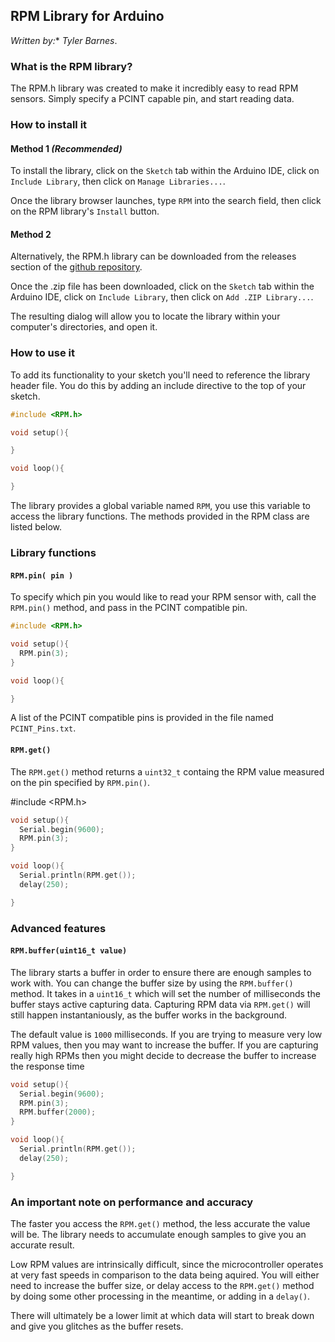 ## **RPM Library** for Arduino

**Written* by:** _Tyler Barnes_. 

### **What is the RPM library?**

The RPM.h library was created to make it incredibly easy to read RPM sensors. Simply specify a PCINT capable pin, and start reading data. 



### **How to install it**

#### **Method 1** _(Recommended)_
To install the library, click on the `Sketch` tab within the Arduino IDE, click on `Include Library`, then click on `Manage Libraries...`. 

Once the library browser launches, type `RPM` into the search field, then click on the RPM library's `Install` button. 

#### **Method 2**
Alternatively, the RPM.h library can be downloaded from the releases section of the [github repository](https://github.com/Tyler-Barnes/RPM). 

Once the .zip file has been downloaded, click on the `Sketch` tab within the Arduino IDE, click on `Include Library`, then click on `Add .ZIP Library...`. 

The resulting dialog will allow you to locate the library within your computer's directories, and open it. 


### **How to use it**
To add its functionality to your sketch you'll need to reference the library header file. You do this by adding an include directive to the top of your sketch.

```c++
#include <RPM.h>

void setup(){

}

void loop(){

}

```

The library provides a global variable named `RPM`, you use this variable to access the library functions. The methods provided in the RPM class are listed below.

### **Library functions**

#### **`RPM.pin( pin )`** 

To specify which pin you would like to read your RPM sensor with, call the `RPM.pin()` method, and pass in the PCINT compatible pin. 

```c++
#include <RPM.h>

void setup(){
  RPM.pin(3); 
}

void loop(){

}
```

A list of the PCINT compatible pins is provided in the file named `PCINT_Pins.txt`. 

#### **`RPM.get()`** 

The `RPM.get()` method returns a `uint32_t` containg the RPM value measured on the pin specified by `RPM.pin()`. 

#include <RPM.h>

```c++
void setup(){
  Serial.begin(9600); 
  RPM.pin(3); 
}

void loop(){
  Serial.println(RPM.get());
  delay(250); 

}
```

### **Advanced features**

#### **`RPM.buffer(uint16_t value)`** 

The library starts a buffer in order to ensure there are enough samples to work with. You can change the buffer size by using the `RPM.buffer()` method. It takes in a `uint16_t` which will set the number of milliseconds the buffer stays active capturing data. Capturing RPM data via `RPM.get()` will still happen instantaniously, as the buffer works in the background. 

The default value is `1000` milliseconds. If you are trying to measure very low RPM values, then you may want to increase the buffer. If you are capturing really high RPMs then you might decide to decrease the buffer to increase the response time 

```c++
void setup(){
  Serial.begin(9600); 
  RPM.pin(3); 
  RPM.buffer(2000); 
}

void loop(){
  Serial.println(RPM.get());
  delay(250); 

}
```

### **An important note on performance and accuracy**

The faster you access the `RPM.get()` method, the less accurate the value will be. The library needs to accumulate enough samples to give you an accurate result. 

Low RPM values are intrinsically difficult, since the microcontroller operates at very fast speeds in comparison to the data being aquired. You will either need to increase the buffer size, or delay access to the `RPM.get()` method by doing some other processing in the meantime, or adding in a `delay()`. 

There will ultimately be a lower limit at which data will start to break down and give you glitches as the buffer resets.  
